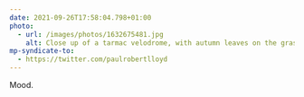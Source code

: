 ```yaml
---
date: 2021-09-26T17:58:04.798+01:00
photo:
  - url: /images/photos/1632675481.jpg
    alt: Close up of a tarmac velodrome, with autumn leaves on the grass beside it.
mp-syndicate-to:
  - https://twitter.com/paulrobertlloyd
---
```

Mood.
